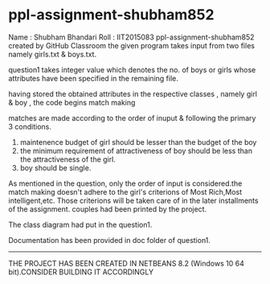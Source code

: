 # ppl-assignment-shubham852
Name : Shubham Bhandari
Roll : IIT2015083
ppl-assignment-shubham852 created by GitHub Classroom
the given program takes input from two files namely girls.txt & boys.txt.

question1 takes integer value which denotes the no. of boys or girls whose attributes have been specified in the remaining file.

having stored the obtained attributes in the respective classes , namely girl & boy , the code begins match making

matches are made according to the order of inuput & following the primary 3 conditions.
1. maintenence budget of girl should be lesser than the budget of the boy
2. the minimum requirement of attractiveness of boy should be less than the attractiveness of the girl.
3. boy should be single. 

As mentioned in the question, only the order of input is considered.the match making doesn't adhere to the girl's criterions of Most Rich,Most intelligent,etc.
Those criterions will be taken care of in the later installments of the assignment.
couples had been printed by the project.

The class diagram had put in the question1. 

Documentation has been provided in doc folder of question1. 


********************************************************************************

THE PROJECT HAS BEEN CREATED IN NETBEANS 8.2 (Windows 10 64 bit).CONSIDER BUILDING IT ACCORDINGLY
